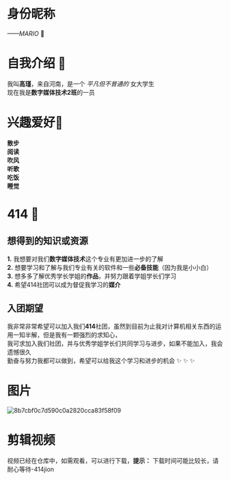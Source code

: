 # 身份昵称   
_——MARIO_ 👋 
# 自我介绍   👀   
我叫**高瑾**，来自河南，是一个 _平凡但不普通的_ 女大学生    
现在我是**数字媒体技术2班**的一员

# 兴趣爱好🌱    
**散步**   
**阅读**   
**吹风**   
**听歌**   
**吃饭**   
**睡觉**    
# 414 💞  
## 想得到的知识或资源   
**1.**     我想要对我们**数字媒体技术**这个专业有更加进一步的了解    
**2.**     想要学习和了解与我们专业有关的软件和一些**必备技能**（因为我是小小白）   
**3.**     想多多了解优秀学长学姐的**作品**，并努力跟着学姐学长们学习    
**4.**     希望414社团可以成为督促我学习的**媒介**     
##  入团期望   
我非常非常希望可以加入我们**414**社团，虽然到目前为止我对计算机相关东西的运用一知半解，但是我有一颗强烈的求知心，   
我可求加入我们社团，并与优秀学姐学长们共同学习与进步，如果不能加入，我会遗憾很久     
勤奋与努力我都可以做到，希望可以给我这个学习和进步的机会 ✨ ✨ ✨

# 图片     
![8b7cbf0c7d590c0a2820cca83f58f09](https://github.com/user-attachments/assets/7d403ca6-8a17-42fc-8d0c-18cbbae3fa00)
# 剪辑视频   
视频已经在仓库中，如需观看，可以进行下载，**提示：** 下载时间可能比较长，请耐心等待-414jion     
